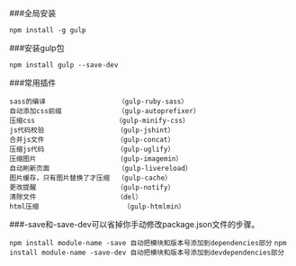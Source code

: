 

###全局安装

`npm install -g gulp`

###安装gulp包

`npm install gulp --save-dev  `

###常用插件

```
sass的编译                  （gulp-ruby-sass）
自动添加css前缀              （gulp-autoprefixer）
压缩css                    （gulp-minify-css）
js代码校验                  （gulp-jshint）
合并js文件                  （gulp-concat）
压缩js代码                  （gulp-uglify）
压缩图片                    （gulp-imagemin）
自动刷新页面                 （gulp-livereload）
图片缓存，只有图片替换了才压缩  （gulp-cache）
更改提醒                    （gulp-notify）
清除文件                    （del）
html压缩                     （gulp-htmlmin）
```

###-save和-save-dev可以省掉你手动修改package.json文件的步骤。

`npm install module-name -save 自动把模块和版本号添加到dependencies部分`
`npm install module-name -save-dev 自动把模块和版本号添加到devdependencies部分`